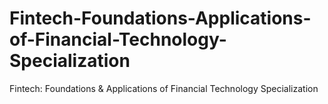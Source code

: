 # Fintech-Foundations-Applications-of-Financial-Technology-Specialization
Fintech: Foundations &amp; Applications of Financial Technology Specialization
